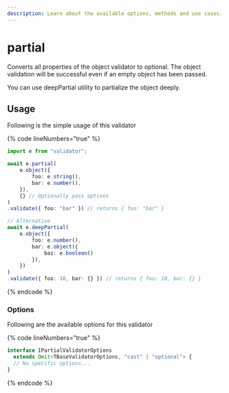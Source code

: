 ```yaml
---
description: Learn about the available options, methods and use cases.
---
```


# partial

Converts all properties of the object validator to optional. The object validation will be successful even if an empty object has been passed.

You can use deepPartial utility to partialize the object deeply.

## Usage

Following is the simple usage of this validator

{% code lineNumbers="true" %}
```typescript
import e from "validator";

await e.partial(
    e.object({
        foo: e.string(),
        bar: e.number(),
    }),
    {} // Optionally pass options
)
.validate({ foo: "bar" }) // returns { foo: "bar" }

// Alternative
await e.deepPartial(
    e.object({
        foo: e.number(),
        bar: e.object({
            baz: e.boolean()
        }),
    })
)
.validate({ foo: 10, bar: {} }) // returns { foo: 10, bar: {} }
```
{% endcode %}

### Options

Following are the available options for this validator

{% code lineNumbers="true" %}
```typescript
interface IPartialValidatorOptions
  extends Omit<TBaseValidatorOptions, "cast" | "optional"> {
  // No specific options...
}
```
{% endcode %}
